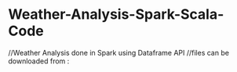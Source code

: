 # Weather-Analysis-Spark-Scala-Code

//Weather Analysis done in Spark using Dataframe API
//files can be downloaded from :
